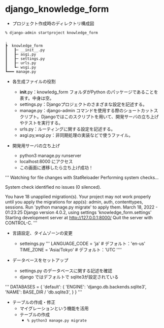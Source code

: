# django_knowledge_form

- プロジェクト作成時のディレクトリ構成図
```
% django-admin startproject knowledge_form

.
┣  knowledge_form
┃   ┠─ __init__.py
┃   ┠─ asgi.py
┃   ┠─ settings.py
┃   ┠─ urls.py
┃   ┗─ wsgi.py
┗━━━ manage.py

```

- 各生成ファイルの役割
  - __init__.py：knowledg_form フォルダがPython のパッケージであることを表す。中身は空。
  - settings.py：Djangoプロジェクトのさまざまな設定を記述する。
  - manage.py：django-admin コマンドを使用する際のショートカットスクリプト。Djangoではこのスクリプトを用いて、開発サーバの立ち上げやテストを実行する。
  - urls.py：ルーティングに関する設定を記述する。
  - asgi.py,wsgi.py：非同期処理の実装などで使うファイル。

- 開発用サーバの立ち上げ
  - python3 manage.py runserver
  - localhost:8000 にアクセス
  - この画面に遷移したら立ち上げ成功！


'''
Watching for file changes with StatReloader
Performing system checks...

System check identified no issues (0 silenced).

You have 18 unapplied migration(s). Your project may not work properly until you apply the migrations for app(s): admin, auth, contenttypes, sessions.
Run 'python manage.py migrate' to apply them.
March 18, 2022 - 01:23:25
Django version 4.0.2, using settings 'knowledge_form.settings'
Starting development server at http://127.0.0.1:8000/
Quit the server with CONTROL-C.
'''

- 言語設定、タイムゾーンの変更
  - setteings.py
'''
LANGUAGE_CODE = 'ja'    # デフォルト：'en-us'
TIME_ZONE = 'Asia/Tokyo' # デフォルト：'UTC
''''

- データベースをセットアップ
  - settings.py のデータベースに関する記述を確認
  - django ではデフォルトで sqlite3が設定されている

'''
DATABASES = {
    'default': {
        'ENGINE': 'django.db.backends.sqlite3',
        'NAME': BASE_DIR / 'db.sqlite3',
    }
}
'''

  - テーブルの作成・修正
    - マイグレーションという機能を活用
    - テーブルの作成
      - ```% python3 manage.py migrate ```




